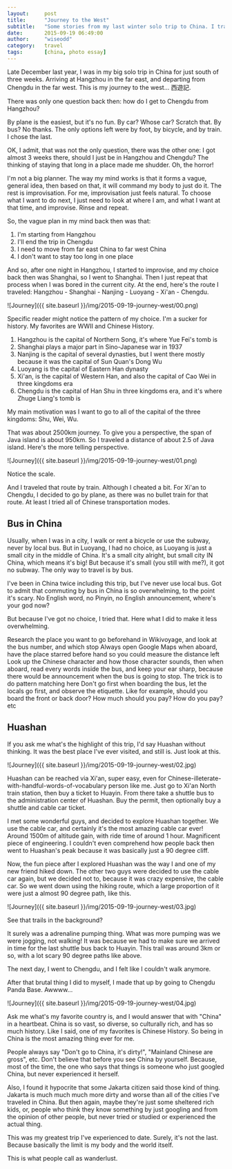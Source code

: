 ```yaml
---
layout:     post
title:      "Journey to the West"
subtitle:   "Some stories from my last winter solo trip to China. I traveled from Far East China to Far West China, which means that it was my Journey to the West."
date:       2015-09-19 06:49:00
author:     "wiseodd"
category:   travel
tags:       [china, photo essay]
---
```


Late December last year, I was in my big solo trip in China for just south of three weeks. Arriving at Hangzhou in the far east, and departing from Chengdu in the far west. This is my journey to the west... 西遊記.

There was only one question back then: how do I get to Chengdu from Hangzhou?

By plane is the easiest, but it's no fun. By car? Whose car? Scratch that. By bus? No thanks. The only options left were by foot, by bicycle, and by train. I chose the last.

OK, I admit, that was not the only question, there was the other one: I got almost 3 weeks there, should I just be in Hangzhou and Chengdu? The thinking of staying that long in a place made me shudder. Oh, the horror!

I'm not a big planner. The way my mind works is that it forms a vague, general idea, then based on that, it will command my body to just do it. The rest is improvisation. For me, improvisation just feels natural. To choose what I want to do next, I just need to look at where I am, and what I want at that time, and improvise. Rinse and repeat.

So, the vague plan in my mind back then was that:

1. I'm starting from Hangzhou
2. I'll end the trip in Chengdu
3. I need to move from far east China to far west China
4. I don't want to stay too long in one place

And so, after one night in Hangzhou, I started to improvise, and my choice back then was Shanghai, so I went to Shanghai. Then I just repeat that process when I was bored in the current city. At the end, here's the route I traveled: Hangzhou - Shanghai - Nanjing - Luoyang - Xi'an - Chengdu.

![Journey]({{ site.baseurl }}/img/2015-09-19-journey-west/00.png)

Specific reader might notice the pattern of my choice. I'm a sucker for history. My favorites are WWII and Chinese History.

1. Hangzhou is the capital of Northern Song, it's where Yue Fei's tomb is
2. Shanghai plays a major part in Sino-Japanese war in 1937
3. Nanjing is the capital of several dynasties, but I went there mostly because it was the capital of Sun Quan's Dong Wu
4. Luoyang is the capital of Eastern Han dynasty
5. Xi'an, is the capital of Western Han, and also the capital of Cao Wei in three kingdoms era
6. Chengdu is the capital of Han Shu in three kingdoms era, and it's where Zhuge Liang's tomb is

My main motivation was I want to go to all of the capital of the three kingdoms: Shu, Wei, Wu.

That was about 2500km journey. To give you a perspective, the span of Java island is about 950km. So I traveled a distance of about 2.5 of Java island. Here's the more telling perspective.

![Journey]({{ site.baseurl }}/img/2015-09-19-journey-west/01.png)

Notice the scale.

And I traveled that route by train. Although I cheated a bit. For Xi'an to Chengdu, I decided to go by plane, as there was no bullet train for that route. At least I tried all of Chinese transportation modes.

<h2 class="section-header">Bus in China</h2>

Usually, when I was in a city, I walk or rent a bicycle or use the subway, never by local bus. But in Luoyang, I had no choice, as Luoyang is just a small city in the middle of China. It's a small city alright, but small city IN China, which means it's big! But because it's small (you still with me?), it got no subway. The only way to travel is by bus.

I've been in China twice including this trip, but I've never use local bus. Got to admit that commuting by bus in China is so overwhelming, to the point it's scary. No English word, no Pinyin, no English announcement, where's your god now?

But because I've got no choice, I tried that. Here what I did to make it less overwhelming.

Research the place you want to go beforehand in Wikivoyage, and look at the bus number, and which stop
Always open Google Maps when aboard, have the place starred before hand so you could measure the distance left
Look up the Chinese character and how those character sounds, then when aboard, read every words inside the bus, and keep your ear sharp, because there would be announcement when the bus is going to stop. The trick is to do pattern matching here
Don't go first when boarding the bus, let the locals go first, and observe the etiquette. Like for example, should you board the front or back door? How much should you pay? How do you pay? etc

<h2 class="section-header">Huashan</h2>

If you ask me what's the highlight of this trip, I'd say Huashan without thinking. It was the best place I've ever visited, and still is. Just look at this.

![Journey]({{ site.baseurl }}/img/2015-09-19-journey-west/02.jpg)

Huashan can be reached via Xi'an, super easy, even for Chinese-illeterate-with-handful-words-of-vocabulary person like me. Just go to Xi'an North train station, then buy a ticket to Huayin. From there take a shuttle bus to the administration center of Huashan. Buy the permit, then optionally buy a shuttle and cable car ticket.

I met some wonderful guys, and decided to explore Huashan together. We use the cable car, and certainly it's the most amazing cable car ever! Around 1500m of altitude gain, with ride time of around 1 hour. Magnificent piece of engineering. I couldn't even comprehend how people back then went to Huashan's peak because it was basically just a 90 degree cliff.

Now, the fun piece after I explored Huashan was the way I and one of my new friend hiked down. The other two guys were decided to use the cable car again, but we decided not to, because it was crazy expensive, the cable car. So we went down using the hiking route, which a large proportion of it were just a almost 90 degree path, like this.

![Journey]({{ site.baseurl }}/img/2015-09-19-journey-west/03.jpg)

See that trails in the background?

It surely was a adrenaline pumping thing. What was more pumping was we were jogging, not walking! It was because we had to make sure we arrived in time for the last shuttle bus back to Huayin. This trail was around 3km or so, with a lot scary 90 degree paths like above.

The next day, I went to Chengdu, and I felt like I couldn't walk anymore.

After that brutal thing I did to myself, I made that up by going to Chengdu Panda Base. Awwww...

![Journey]({{ site.baseurl }}/img/2015-09-19-journey-west/04.jpg)

Ask me what's my favorite country is, and I would answer that with "China" in a heartbeat. China is so vast, so diverse, so culturally rich, and has so much history. Like I said, one of my favorites is Chinese History. So being in China is the most amazing thing ever for me.

People always say "Don't go to China, it's dirty!", "Mainland Chinese are gross", etc. Don't believe that before you see China by yourself. Because, most of the time, the one who says that things is someone who just googled China, but never experienced it herself.

Also, I found it hypocrite that some Jakarta citizen said those kind of thing. Jakarta is much much much more dirty and worse than all of the cities I've traveled in China. But then again, maybe they're just some sheltered rich kids, or, people who think they know something by just googling and from the opinion of other people, but never tried or studied or experienced the actual thing.

This was my greatest trip I've experienced to date. Surely, it's not the last. Because basically the limit is my body and the world itself.

This is what people call as wanderlust.


